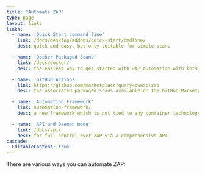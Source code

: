```yaml
---
title: "Automate ZAP"
type: page
layout: links
links:
  - name: 'Quick Start command line'
    link: /docs/desktop/addons/quick-start/cmdline/
    desc: quick and easy, but only suitable for simple scans

  - name: 'Docker Packaged Scans'
    link: /docs/docker/
    desc: the easiest way to get started with ZAP automation with lots of flexibility

  - name: 'GitHub Actions'
    link: https://github.com/marketplace?query=owasp+zap
    desc: the associated packaged scans available on the GitHub Marketplace

  - name: 'Automation Framework'
    link: automation-framework/
    desc: a new framework which is not tied to any container technology and will in time replace the Command Line and Packaged Scan options

  - name: 'API and Daemon mode'
    link: /docs/api/
    desc: for full control over ZAP via a comprehensive API
cascade:
  EditableContent: true
---
```

There are various ways you can automate ZAP:
